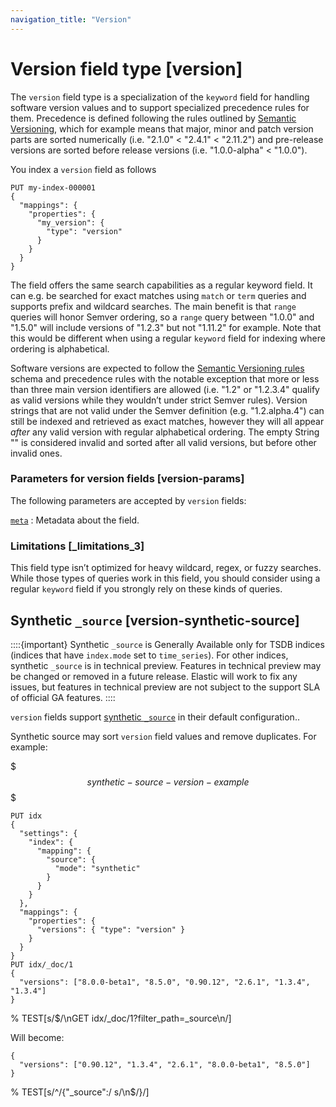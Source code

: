 ```yaml
---
navigation_title: "Version"
---
```


# Version field type [version]


The `version` field type is a specialization of the `keyword` field for handling software version values and to support specialized precedence rules for them. Precedence is defined following the rules outlined by [Semantic Versioning](https://semver.org/), which for example means that major, minor and patch version parts are sorted numerically (i.e. "2.1.0" < "2.4.1" < "2.11.2") and pre-release versions are sorted before release versions (i.e. "1.0.0-alpha" < "1.0.0").

You index a `version` field as follows

```console
PUT my-index-000001
{
  "mappings": {
    "properties": {
      "my_version": {
        "type": "version"
      }
    }
  }
}
```

The field offers the same search capabilities as a regular keyword field. It can e.g. be searched for exact matches using `match` or `term` queries and supports prefix and wildcard searches. The main benefit is that `range` queries will honor Semver ordering, so a `range` query between "1.0.0" and "1.5.0" will include versions of "1.2.3" but not "1.11.2" for example. Note that this would be different when using a regular `keyword` field for indexing where ordering is alphabetical.

Software versions are expected to follow the [Semantic Versioning rules](https://semver.org/) schema and precedence rules with the notable exception that more or less than three main version identifiers are allowed (i.e. "1.2" or "1.2.3.4" qualify as valid versions while they wouldn’t under strict Semver rules). Version strings that are not valid under the Semver definition (e.g. "1.2.alpha.4") can still be indexed and retrieved as exact matches, however they will all appear *after* any valid version with regular alphabetical ordering. The empty String "" is considered invalid and sorted after all valid versions, but before other invalid ones.


### Parameters for version fields [version-params] 

The following parameters are accepted by `version` fields:

[`meta`](mapping-field-meta.md)
:   Metadata about the field.


### Limitations [_limitations_3] 

This field type isn’t optimized for heavy wildcard, regex, or fuzzy searches. While those types of queries work in this field, you should consider using a regular `keyword` field if you strongly rely on these kinds of queries.

## Synthetic `_source` [version-synthetic-source]

::::{important} 
Synthetic `_source` is Generally Available only for TSDB indices (indices that have `index.mode` set to `time_series`). For other indices, synthetic `_source` is in technical preview. Features in technical preview may be changed or removed in a future release. Elastic will work to fix any issues, but features in technical preview are not subject to the support SLA of official GA features.
::::


`version` fields support [synthetic `_source`](mapping-source-field.md#synthetic-source) in their default configuration..

Synthetic source may sort `version` field values and remove duplicates. For example:

$$$synthetic-source-version-example$$$

```console
PUT idx
{
  "settings": {
    "index": {
      "mapping": {
        "source": {
          "mode": "synthetic"
        }
      }
    }
  },
  "mappings": {
    "properties": {
      "versions": { "type": "version" }
    }
  }
}
PUT idx/_doc/1
{
  "versions": ["8.0.0-beta1", "8.5.0", "0.90.12", "2.6.1", "1.3.4", "1.3.4"]
}
```

%  TEST[s/$/\nGET idx\/_doc\/1?filter_path=_source\n/]

Will become:

```console-result
{
  "versions": ["0.90.12", "1.3.4", "2.6.1", "8.0.0-beta1", "8.5.0"]
}
```

%  TEST[s/^/{"_source":/ s/\n$/}/]


